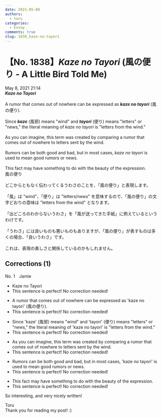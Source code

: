 ```yaml
---
date: 2021-05-08
authors:
  - toru
categories:
  - Essay
comments: true
slug: 1838_kaze-no-tayori
---
```


# 【No. 1838】<strong><em>Kaze no Tayori</strong></em> (風の便り - A Little Bird Told Me)
<div class="date">May 8, 2021 21:14</div>
<div id="post"><div id="body_show_ori">
<strong><em>Kaze no Tayori</strong></em><br/><br/>A rumor that comes out of nowhere can be expressed as <strong><em>kaze no tayori</em></strong> (風の便り).<br/><br/>Since <strong><em>kaze</em></strong> (風邪) means "wind" and <strong><em>tayori</em></strong> (便り) means "letters" or "news," the literal meaning of <em>kaze no tayori</em> is "letters from the wind."<br/><br/>As you can imagine, this term was created by comparing a rumor that comes out of nowhere to letters sent by the wind.<br/><br/>Rumors can be both good and bad, but in most cases, <em>kaze no tayori</em> is used to mean good rumors or news.<br/><br/>This fact may have something to do with the beauty of the expression.
</div></div>

<!-- more -->

<div id="post_ja"><div id="body_show_mo">
風の便り<br/><br/>どこからともなく伝わってくるうわさのことを、「風の便り」と表現します。<br/><br/>「風」は "wind"、「便り」は "letters/news" を意味するので、「風の便り」の文字どおりの意味は "letters from the wind" となります。<br/><br/>「出どころのわからないうわさ」を「風が送ってきた手紙」に例えているというわけです。<br/><br/>「うわさ」には良いものも悪いものもありますが、「風の便り」が表すものは多くの場合、「良いうわさ」です。<br/><br/>これは、表現の美しさと関係しているのかもしれません。
</div></div>

## Corrections (1)
<div id="block"><div class="first_name"> No. 1　<span class="just_name">Jamie</span></div><div id="block2">
<ul class="correction_field">
<li class="incorrect">Kaze no Tayori</li>
<li class="corrected perfect">This sentence is perfect! No correction needed!</li>
</ul>
<ul class="correction_field">
<li class="incorrect">A rumor that comes out of nowhere can be expressed as 'kaze no tayori' (風の便り).</li>
<li class="corrected perfect">This sentence is perfect! No correction needed!</li>
</ul>
<ul class="correction_field">
<li class="incorrect">Since 'kaze' (風邪) means "wind" and 'tayori' (便り) means "letters" or "news," the literal meaning of 'kaze no tayori' is "letters from the wind."</li>
<li class="corrected perfect">This sentence is perfect! No correction needed!</li>
</ul>
<ul class="correction_field">
<li class="incorrect">As you can imagine, this term was created by comparing a rumor that comes out of nowhere to letters sent by the wind.</li>
<li class="corrected perfect">This sentence is perfect! No correction needed!</li>
</ul>
<ul class="correction_field">
<li class="incorrect">Rumors can be both good and bad, but in most cases, 'kaze no tayori' is used to mean good rumors or news.</li>
<li class="corrected perfect">This sentence is perfect! No correction needed!</li>
</ul>
<ul class="correction_field">
<li class="incorrect">This fact may have something to do with the beauty of the expression.</li>
<li class="corrected perfect">This sentence is perfect! No correction needed!</li>
</ul>
<p class="comment_small">
 So interesting, and very nicely written!
</p>

</div><div class="name"><span class="just_name">Toru</span><br>
Thank you for reading my post! :)
</div>
</div>
